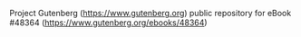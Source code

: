 Project Gutenberg (https://www.gutenberg.org) public repository for eBook #48364 (https://www.gutenberg.org/ebooks/48364)
